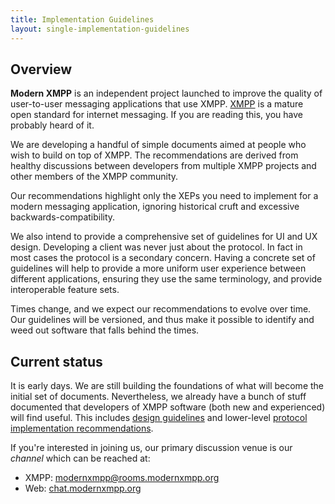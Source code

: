 ```yaml
---
title: Implementation Guidelines
layout: single-implementation-guidelines
---
```


## Overview

**Modern XMPP** is an independent project launched to improve the quality of user-to-user messaging applications
that use XMPP. [XMPP](/) is a mature open standard for internet messaging. If you are reading
this, you have probably heard of it.

We are developing a handful of simple documents aimed at people who wish to build on top of XMPP. The recommendations are derived from healthy discussions between developers from multiple XMPP projects and other members of the XMPP community.

Our recommendations highlight only the XEPs you need to implement for a modern messaging application,
ignoring historical cruft and excessive backwards-compatibility.

We also intend to provide a comprehensive set of guidelines for UI and UX design. Developing a client was never just about the protocol. In fact in most cases the protocol is a secondary concern. Having a concrete set of guidelines will help to provide a more uniform user experience between different applications, ensuring they use the same terminology, and provide interoperable feature sets.

Times change, and we expect our recommendations to evolve over time. Our guidelines will be versioned,
and thus make it possible to identify and weed out software that falls behind the times.

## Current status

It is early days. We are still building the foundations of what will become the initial set of documents. Nevertheless, we already have a bunch of stuff documented that developers of XMPP software (both new and experienced) will find useful. This includes [design guidelines](/implementation-guidelines/design) and lower-level [protocol implementation recommendations](/implementation-guidelines/protocol).

If you're interested in joining us, our primary discussion venue is our *channel* which can be reached at:

- XMPP: [modernxmpp@rooms.modernxmpp.org](xmpp:modernxmpp@rooms.modernxmpp.org?join)
- Web: [chat.modernxmpp.org](https://chat.modernxmpp.org/)
